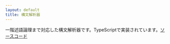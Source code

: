 ```yaml
---
layout: default
title: 構文解析器
---
```


一階述語論理まで対応した構文解析器です。TypeScriptで実装されています。[ソースコード](main.ts)

<script>appendMultilineEditor("")</script>